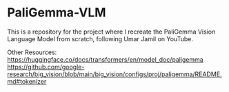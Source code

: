 # PaliGemma-VLM
This is a repository for the project where I recreate the PaliGemma Vision Language Model from scratch, following Umar Jamil on YouTube.


Other Resources:
https://huggingface.co/docs/transformers/en/model_doc/paligemma
https://github.com/google-research/big_vision/blob/main/big_vision/configs/proj/paligemma/README.md#tokenizer
